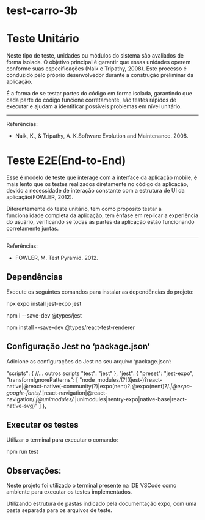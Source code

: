 # test-carro-3b

# Teste Unitário

Neste tipo de teste, unidades ou módulos do sistema são avaliados de forma isolada. O objetivo principal é garantir que essas unidades operem conforme suas especificações (Naik e Tripathy, 2008). Este processo é conduzido pelo próprio desenvolvedor durante a construção preliminar da aplicação.

É a forma de se testar partes do código em forma isolada, garantindo que cada parte do código funcione corretamente, são testes rápidos de executar e ajudam a identificar possíveis problemas em nível unitário.

---

Referências:

- Naik, K., & Tripathy, A. K.Software Evolution and Maintenance. 2008.

# Teste E2E(End-to-End)

Esse é modelo de teste que interage com a interface da aplicação mobile, é mais lento que os testes realizados diretamente no código
da aplicação, devido a necessidade de interação constante com a estrutura de UI da aplicação(FOWLER, 2012).

Diferentemente do teste unitário, tem como propósito testar a funcionalidade completa da aplicação, tem ênfase em replicar a experiência do usuário, verificando se todas as partes
da aplicação estão funcionando corretamente juntas.

---

Referências:

- FOWLER, M. Test Pyramid. 2012.

## Dependências

Execute os seguintes comandos para instalar as dependências do projeto:

npx expo install jest-expo jest

npm i --save-dev @types/jest

npm install --save-dev @types/react-test-renderer

## Configuração Jest no ‘package.json’

Adicione as configurações do Jest no seu arquivo ‘package.json’:

"scripts": {
//… outros scripts
"test": "jest"
},
"jest": {
"preset": "jest-expo",
"transformIgnorePatterns": [
"node_modules/(?!((jest-)?react-native|@react-native(-community)?)|expo(nent)?|@expo(nent)?/.*|@expo-google-fonts/.*|react-navigation|@react-navigation/.*|@unimodules/.*|unimodules|sentry-expo|native-base|react-native-svg)"
]
},

## Executar os testes

Utilizar o terminal para executar o comando:

npm run test

## Observações:

Neste projeto foi utilizado o terminal presente na IDE VSCode como ambiente para executar os testes implementados.

Utilizando estrutura de pastas indicado pela documentação expo, com uma pasta separada para os arquivos de teste.
